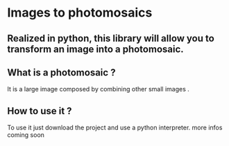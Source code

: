 # Images to photomosaics

## Realized in python, this library will allow you to transform an image into a photomosaic.


## What is a photomosaic ?
It is a large image composed by combining other small images . 

## How to use it ? 
To use it just download the project and use a python interpreter. more infos coming soon

